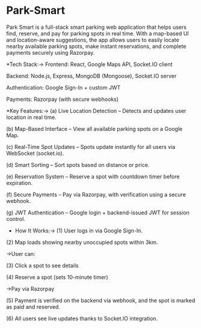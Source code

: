 ﻿# Park-Smart
Park Smart is a full-stack smart parking web application that helps users find, reserve, and pay for parking spots in real time. With a map-based UI and location-aware suggestions, the app allows users to easily locate nearby available parking spots, make instant reservations, and complete payments securely using Razorpay.



*Tech Stack:->
Frontend: React, Google Maps API, Socket.IO client

Backend: Node.js, Express, MongoDB (Mongoose), Socket.IO server

Authentication: Google Sign-In + custom JWT

Payments: Razorpay (with secure webhooks)



*Key Features:->
(a) Live Location Detection – Detects and updates user location in real time.

(b) Map-Based Interface – View all available parking spots on a Google Map.

(c) Real-Time Spot Updates – Spots update instantly for all users via WebSocket (socket.io).

(d) Smart Sorting – Sort spots based on distance or price.

(e) Reservation System – Reserve a spot with countdown timer before expiration.

(f) Secure Payments – Pay via Razorpay, with verification using a secure webhook.

(g) JWT Authentication – Google login + backend-issued JWT for session control.




* How It Works:->
(1) User logs in via Google Sign-In.

(2) Map loads showing nearby unoccupied spots within 3km.

->User can:

(3) Click a spot to see details

(4) Reserve a spot (sets 10-minute timer)

->Pay via Razorpay

(5) Payment is verified on the backend via webhook, and the spot is marked as paid and reserved.

(6) All users see live updates thanks to Socket.IO integration.
